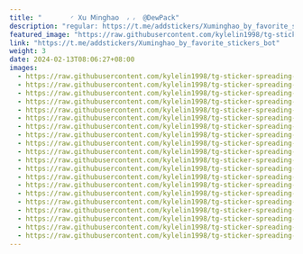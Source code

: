 ```yaml
---
title: "‌       ◜ X𝗎 𝖬𝗂𝗇𝗀𝗁𝖺𝗈  ៸ ៸  @DewPack"
description: "regular: https://t.me/addstickers/Xuminghao_by_favorite_stickers_bot"
featured_image: "https://raw.githubusercontent.com/kylelin1998/tg-sticker-spreading-worldwide-images/main/img/f68b2952-6f39-46ae-b5ea-0288a6bb18eb.jpg"
link: "https://t.me/addstickers/Xuminghao_by_favorite_stickers_bot"
weight: 3
date: 2024-02-13T08:06:27+08:00
images:
  - https://raw.githubusercontent.com/kylelin1998/tg-sticker-spreading-worldwide-images/main/img/f68b2952-6f39-46ae-b5ea-0288a6bb18eb.jpg
  - https://raw.githubusercontent.com/kylelin1998/tg-sticker-spreading-worldwide-images/main/img/54d859d4-4154-444a-a1cd-4ae9ea479551.jpg
  - https://raw.githubusercontent.com/kylelin1998/tg-sticker-spreading-worldwide-images/main/img/4f85414a-7207-442f-b804-16ee77ebe3a3.jpg
  - https://raw.githubusercontent.com/kylelin1998/tg-sticker-spreading-worldwide-images/main/img/7eba5e7f-cace-4272-9902-19d7607881a0.jpg
  - https://raw.githubusercontent.com/kylelin1998/tg-sticker-spreading-worldwide-images/main/img/b1f48596-188c-4238-88f9-e857456de2e9.jpg
  - https://raw.githubusercontent.com/kylelin1998/tg-sticker-spreading-worldwide-images/main/img/815e617d-6ede-4d9f-99db-dd7a1e177eee.jpg
  - https://raw.githubusercontent.com/kylelin1998/tg-sticker-spreading-worldwide-images/main/img/e3737bc1-653f-45c8-b5d3-e1d605c5e385.jpg
  - https://raw.githubusercontent.com/kylelin1998/tg-sticker-spreading-worldwide-images/main/img/36cf51f3-69c0-4882-bb27-28a94b2a4eeb.jpg
  - https://raw.githubusercontent.com/kylelin1998/tg-sticker-spreading-worldwide-images/main/img/4895ff0a-4876-4a27-a461-07960bb93e3b.jpg
  - https://raw.githubusercontent.com/kylelin1998/tg-sticker-spreading-worldwide-images/main/img/d7bb4e5e-9b25-4a25-a260-bbbde6404d6f.jpg
  - https://raw.githubusercontent.com/kylelin1998/tg-sticker-spreading-worldwide-images/main/img/0fadbdb2-0374-467e-bc38-27b503b77481.jpg
  - https://raw.githubusercontent.com/kylelin1998/tg-sticker-spreading-worldwide-images/main/img/6c0ebd8e-808a-44b5-a2ba-67d588a06ba5.jpg
  - https://raw.githubusercontent.com/kylelin1998/tg-sticker-spreading-worldwide-images/main/img/7baa8aab-1a09-4ae3-bdcb-ebd8039e0ef2.jpg
  - https://raw.githubusercontent.com/kylelin1998/tg-sticker-spreading-worldwide-images/main/img/469fe546-667e-4f9c-ace4-21ccc440af19.jpg
  - https://raw.githubusercontent.com/kylelin1998/tg-sticker-spreading-worldwide-images/main/img/69c022dd-1e35-4e9f-be52-52752c8c0a38.jpg
  - https://raw.githubusercontent.com/kylelin1998/tg-sticker-spreading-worldwide-images/main/img/d9840ce1-0845-4ab4-b42c-ef59f6a7b889.jpg
  - https://raw.githubusercontent.com/kylelin1998/tg-sticker-spreading-worldwide-images/main/img/d8178cd1-0149-41c4-a200-8aa5e9a67d3b.jpg
  - https://raw.githubusercontent.com/kylelin1998/tg-sticker-spreading-worldwide-images/main/img/3044c4a3-e053-4317-ad62-c39a549df83e.jpg
  - https://raw.githubusercontent.com/kylelin1998/tg-sticker-spreading-worldwide-images/main/img/5f5da36c-1628-45ed-9ecf-ed823e15dce2.jpg
  - https://raw.githubusercontent.com/kylelin1998/tg-sticker-spreading-worldwide-images/main/img/842e2168-05af-4e6e-b507-3ab07ca6470b.jpg
---
```

